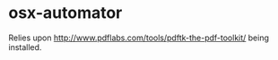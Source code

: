 osx-automator
=============

Relies upon http://www.pdflabs.com/tools/pdftk-the-pdf-toolkit/ being installed.

